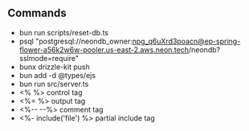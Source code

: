 ## Commands
* bun run scripts/reset-db.ts
* psql "postgresql://neondb_owner:npg_q6uXrd3poacn@ep-spring-flower-a56k2w6w-pooler.us-east-2.aws.neon.tech/neondb?sslmode=require"
* bunx drizzle-kit push
* bun add -d @types/ejs
* bun run src/server.ts
* <% %> control tag
* <%= %> output tag
* <%-- --%> comment tag
* <%- include('file') %> partial include tag